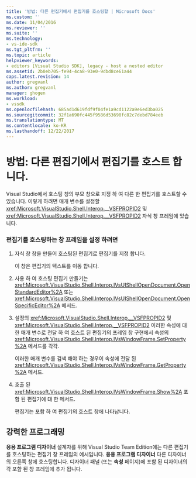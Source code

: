 ```yaml
---
title: '방법: 다른 편집기에서 편집기를 호스팅할 | Microsoft Docs'
ms.custom: ''
ms.date: 11/04/2016
ms.reviewer: ''
ms.suite: ''
ms.technology:
- vs-ide-sdk
ms.tgt_pltfrm: ''
ms.topic: article
helpviewer_keywords:
- editors [Visual Studio SDK], legacy - host a nested editor
ms.assetid: 2b0eb705-fe94-4ca8-93e0-9dbd8ce61a44
caps.latest.revision: 14
author: gregvanl
ms.author: gregvanl
manager: ghogen
ms.workload:
- vssdk
ms.openlocfilehash: 685ad1d619fdf9f04fe1a9cd1122a9e6ed3ba025
ms.sourcegitcommit: 32f1a690fc445f9586d53698fc82c7debd784eeb
ms.translationtype: MT
ms.contentlocale: ko-KR
ms.lasthandoff: 12/22/2017
---
```

# <a name="how-to-host-an-editor-in-another-editor"></a>방법: 다른 편집기에서 편집기를 호스트 합니다.
Visual Studio에서 호스팅 창의 부모 창으로 지정 하 여 다른 한 편집기를 호스트할 수 있습니다. 이렇게 하려면 매개 변수를 설정할 <xref:Microsoft.VisualStudio.Shell.Interop.__VSFPROPID2> 및 <xref:Microsoft.VisualStudio.Shell.Interop.__VSFPROPID2> 자식 창 프레임에 있습니다.  
  
### <a name="to-set-up-the-window-frame-to-host-an-editor"></a>편집기를 호스팅하는 창 프레임을 설정 하려면  
  
1.  자식 창 창을 만들어 호스팅된 편집기로 편집기를 지정 합니다.  
  
     이 창은 편집기의 텍스트를 이동 합니다.  
  
2.  사용 하 여 호스팅 편집기 만들기는 <xref:Microsoft.VisualStudio.Shell.Interop.IVsUIShellOpenDocument.OpenStandardEditor%2A> 또는 <xref:Microsoft.VisualStudio.Shell.Interop.IVsUIShellOpenDocument.OpenSpecificEditor%2A> 메서드.  
  
3.  설정의 <xref:Microsoft.VisualStudio.Shell.Interop.__VSFPROPID2> 및 <xref:Microsoft.VisualStudio.Shell.Interop.__VSFPROPID2> 이러한 속성에 대 한 매개 변수로 전달 하 여 호스트 된 편집기의 프레임 창 구현에서 속성의 <xref:Microsoft.VisualStudio.Shell.Interop.IVsWindowFrame.SetProperty%2A> 메서드를 각각.  
  
     이러한 매개 변수를 검색 해야 하는 경우이 속성에 전달 된 <xref:Microsoft.VisualStudio.Shell.Interop.IVsWindowFrame.GetProperty%2A> 메서드.  
  
4.  호출 된 <xref:Microsoft.VisualStudio.Shell.Interop.IVsWindowFrame.Show%2A> 포함 된 편집기에 대 한 메서드.  
  
     편집기는 포함 하 여 편집기의 호스트 창에 나타납니다.  
  
## <a name="robust-programming"></a>강력한 프로그래밍  
 **응용 프로그램 디자이너** 설계자를 위해 Visual Studio Team Edition에는 다른 편집기를 호스팅하는 편집기 창 프레임의 예시입니다. **응용 프로그램 디자이너** 다른 디자이너의 오른쪽 창에 호스팅합니다. 디자이너 패널 (또는 **속성** 페이지)에 포함 된 디자이너의 각 포함 된 창 프레임에 추가 됩니다.